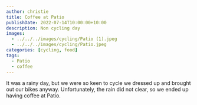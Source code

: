 ```yaml
---
author: christie
title: Coffee at Patio
publishDate: 2022-07-14T10:00:00+10:00
description: Non cycling day
images:
  - ../../../images/cycling/Patio (1).jpeg
  - ../../../images/cycling/Patio.jpeg
categories: [cycling, food]
tags:
  - Patio
  - coffee
---
```


It was a rainy day, but we were so keen to cycle we dressed up and brought
out our bikes anyway. Unfortunately, the rain did not clear, so we ended
up having coffee at Patio.
